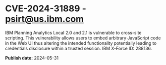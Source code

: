 # CVE-2024-31889 - psirt@us.ibm.com

IBM Planning Analytics Local 2.0 and 2.1 is vulnerable to cross-site scripting. This vulnerability allows users to embed arbitrary JavaScript code in the Web UI thus altering the intended functionality potentially leading to credentials disclosure within a trusted session.  IBM X-Force ID:  288136.

**Publish date:** 2024-05-31
